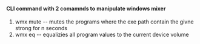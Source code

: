 #### CLI command with 2 comamnds to manipulate windows mixer

1. wmx mute <exe path contains... e.g. firefox> <time period> -- mutes the programs where the exe path contain the givne strong for n seconds
2. wmx eq -- equalizies all program values to the current device volume

